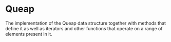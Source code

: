 # Queap
The implementation of the Queap data structure together with methods that define it as well as iterators and other functions that operate on a range of elements present in it.



